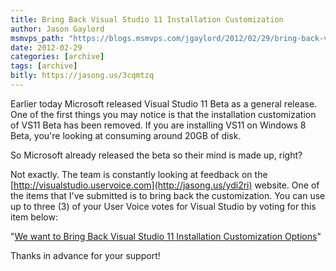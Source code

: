 ```yaml
---
title: Bring Back Visual Studio 11 Installation Customization
author: Jason Gaylord
msmvps_path: "https://blogs.msmvps.com/jgaylord/2012/02/29/bring-back-visual-studio-11-installation-customization/"
date: 2012-02-29
categories: [archive]
tags: [archive]
bitly: https://jasong.us/3cqmtzq
---
```


Earlier today Microsoft released Visual Studio 11 Beta as a general release. One of the first things you may notice is that the installation customization of VS11 Beta has been removed. If you are installing VS11 on Windows 8 Beta, you're looking at consuming around 20GB of disk.

So Microsoft already released the beta so their mind is made up, right?

Not exactly. The team is constantly looking at feedback on the [http://visualstudio.uservoice.com](http://jasong.us/ydi2ri) website. One of the items that I've submitted is to bring back the customization. You can use up to three (3) of your User Voice votes for Visual Studio by voting for this item below:

"[We want to Bring Back Visual Studio 11 Installation Customization Options](http://jasong.us/zYucyv)"

Thanks in advance for your support!